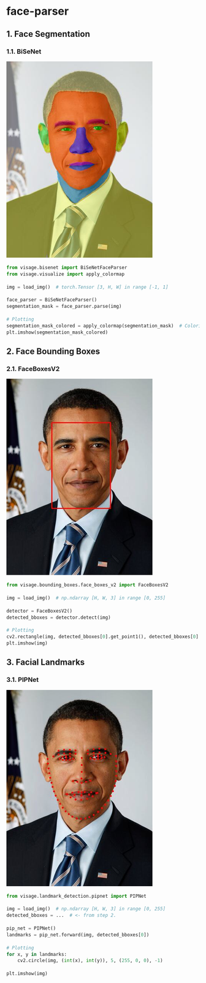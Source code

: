 # face-parser

## 1. Face Segmentation

### 1.1. BiSeNet

![](images/obama_bisenet.jpg)

```python
from visage.bisenet import BiSeNetFaceParser
from visage.visualize import apply_colormap

img = load_img()  # torch.Tensor [3, H, W] in range [-1, 1]

face_parser = BiSeNetFaceParser()
segmentation_mask = face_parser.parse(img)

# Plotting
segmentation_mask_colored = apply_colormap(segmentation_mask)  # Colorizes each class with a distinct color for better viewing
plt.imshow(segmentation_mask_colored)

```

## 2. Face Bounding Boxes

### 2.1. FaceBoxesV2

![](images/obama_face_boxes_v2.jpg)

```python
from visage.bounding_boxes.face_boxes_v2 import FaceBoxesV2

img = load_img()  # np.ndarray [H, W, 3] in range [0, 255]

detector = FaceBoxesV2()
detected_bboxes = detector.detect(img)

# Plotting
cv2.rectangle(img, detected_bboxes[0].get_point1(), detected_bboxes[0].get_point2(), (255, 0, 0), 10)
plt.imshow(img)
```

## 3. Facial Landmarks

### 3.1. PIPNet

![](images/obama_pipnet.jpg)

```python
from visage.landmark_detection.pipnet import PIPNet

img = load_img()  # np.ndarray [H, W, 3] in range [0, 255]
detected_bboxes = ...  # <- from step 2.

pip_net = PIPNet()
landmarks = pip_net.forward(img, detected_bboxes[0])

# Plotting
for x, y in landmarks:
    cv2.circle(img, (int(x), int(y)), 5, (255, 0, 0), -1)

plt.imshow(img)
```